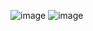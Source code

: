 ![image](https://github.com/user-attachments/assets/94a9cbfd-3f72-4d96-a3d2-a2aadddf218e)
![image](https://github.com/user-attachments/assets/084e3d1b-f497-4051-ad04-c671a8098094)
